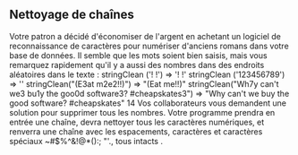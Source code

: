 ## Nettoyage de chaînes
Votre patron a décidé d'économiser de l'argent en achetant un logiciel de reconnaissance de caractères 
pour numériser d'anciens romans dans votre base de données. Il semble que les mots soient bien saisis, 
mais vous remarquez rapidement qu'il y a aussi des nombres dans des endroits aléatoires dans le texte :
stringClean ('! !') => '! !'
stringClean ('123456789') => ''
stringClean("(E3at m2e2!!)") => "(Eat me!!)"
stringClean("Wh7y can't we3 bu1y the goo0d software3? #cheapskates3") => "Why can't we 
buy the good software? #cheapskates"
14
Vos collaborateurs vous demandent une solution pour supprimer tous les nombres. Votre programme 
prendra en entrée une chaîne, devra nettoyer tous les caractères numériques, et renverra une chaîne avec 
les espacements, caractères et caractères spéciaux ~#$%^&!@*():; "'., tous intacts  .